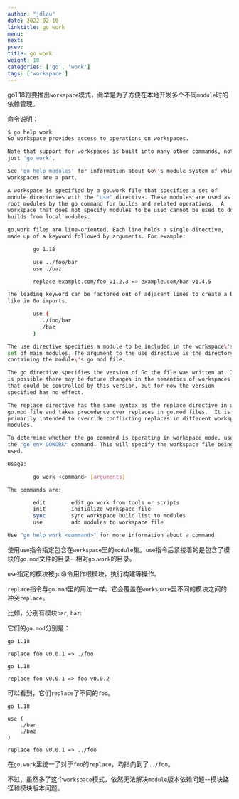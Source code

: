 ```yaml
---
author: "jdlau"
date: 2022-02-10
linktitle: go work
menu:
next:
prev:
title: go work
weight: 10
categories: ['go', 'work']
tags: ['workspace']
---
```


go1.18将要推出`workspace`模式，此举是为了方便在本地开发多个不同`module`时的依赖管理。

命令说明：

```sh
$ go help work
Go workspace provides access to operations on workspaces.

Note that support for workspaces is built into many other commands, not
just 'go work'.

See 'go help modules' for information about Go\'s module system of which
workspaces are a part.

A workspace is specified by a go.work file that specifies a set of
module directories with the "use" directive. These modules are used as
root modules by the go command for builds and related operations.  A
workspace that does not specify modules to be used cannot be used to do
builds from local modules.

go.work files are line-oriented. Each line holds a single directive,
made up of a keyword followed by arguments. For example:

        go 1.18

        use ../foo/bar
        use ./baz

        replace example.com/foo v1.2.3 => example.com/bar v1.4.5

The leading keyword can be factored out of adjacent lines to create a block,
like in Go imports.

        use (
          ../foo/bar
          ./baz
        )

The use directive specifies a module to be included in the workspace\'s
set of main modules. The argument to the use directive is the directory
containing the module\'s go.mod file.

The go directive specifies the version of Go the file was written at. It
is possible there may be future changes in the semantics of workspaces
that could be controlled by this version, but for now the version
specified has no effect.

The replace directive has the same syntax as the replace directive in a
go.mod file and takes precedence over replaces in go.mod files.  It is
primarily intended to override conflicting replaces in different workspace
modules.

To determine whether the go command is operating in workspace mode, use
the "go env GOWORK" command. This will specify the workspace file being
used.

Usage:

        go work <command> [arguments]

The commands are:

        edit        edit go.work from tools or scripts
        init        initialize workspace file
        sync        sync workspace build list to modules
        use         add modules to workspace file

Use "go help work <command>" for more information about a command.
```

使用`use`指令指定包含在`workspace`里的`module`集。`use`指令后紧接着的是包含了模块的`go.mod`文件的目录--相对`go.work`的目录。

`use`指定的模块被`go`命令用作根模块，执行构建等操作。

`replace`指令与`go.mod`里的用法一样。它会覆盖在`workspace`里不同的模块之间的冲突`replace`。

比如，分别有模块`bar`, `baz`:

它们的`go.mod`分别是：

```gomod
go 1.18

replace foo v0.0.1 => ./foo
```

```gomod
go 1.18

replace foo v0.0.1 => foo v0.0.2
```

可以看到，它们`replace`了不同的`foo`。

```gowork
go 1.18

use (
    ./bar
    ./baz
)

replace foo v0.0.1 => ../foo
```

在`go.work`里统一了对于`foo`的`replace`，均指向到了`../foo`。

不过，虽然多了这个`workspace`模式，依然无法解决`module`版本依赖问题--模块路径和模块版本问题。

